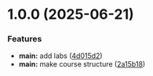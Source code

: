 # 1.0.0 (2025-06-21)


### Features

* **main:** add labs ([4d015d2](github.com/ldlidzhieva/os-intro/commits/4d015d24f4e9cf1d7fb32b002bdd8592c88db2f9))
* **main:** make course structure ([2a15b18](github.com/ldlidzhieva/os-intro/commits/2a15b1812f098989faadf79a7ce9e7294a9840b3))



